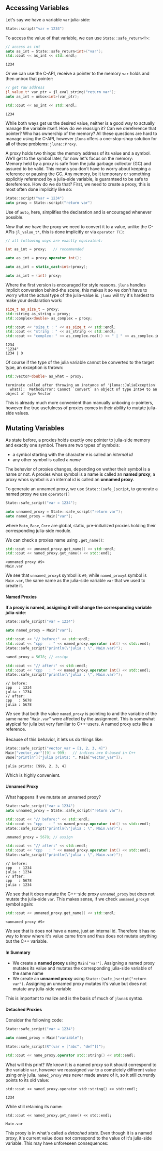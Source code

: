 ## Accessing Variables

Let's say we have a variable `var` julia-side:

```cpp
State::script("var = 1234")
```

To access the value of that variable, we can use `State::safe_return<T>`:
```cpp
// access as int
auto as_int = State::safe_return<int>("var");
std::cout << as_int << std::endl;
```
```
1234
```

Or we can use the C-API, receive a pointer to the memory `var` holds and then unbox that pointer:

```cpp
// get raw address
jl_value_t* var_ptr = jl_eval_string("return var");
auto as_int = unbox<int>(var_ptr);

std::cout << as_int << std::endl;
```
```
1234
```

While both ways get us the desired value, neither is a good way to actually manage the variable itself. How do we reassign it? Can we dereference that pointer? Who has ownership of the memory? All these questions are hard to manage using the C-API, however `jluna` offers a one-stop-shop solution for all of these problems: `jluna::Proxy`.

A proxy holds two things: the memory address of its value and a symbol. We'll get to the symbol later, for now let's focus on the memory:<br>
Memory held by a proxy is safe from the julia garbage collector (GC) and assured to be valid. This means you don't have to worry about keeping a reference or pausing the GC. Any memory, be it temporary or something explicitly referenced by a julia-side variable, is guaranteed to be safe to dereference. How do we do that? First, we need to create a proxy, this is most often done implicitly like so:

```cpp
State::script("var = 1234")
auto proxy = State::script("return var")
```
Use of `auto`, here, simplifies the declaration and is encouraged whenever possible.<br>

Now that we have the proxy we need to convert it to a value, unlike the C-APIs `jl_value_t*`, this is done implicitly or via `operator T()`:

```cpp
// all following ways are exactly equivalent:

int as_int = proxy;   // recommended

auto as_int = proxy.operator int();

auto as_int = static_cast<int>(proxy);

auto as_int = (int) proxy;
```

Where the first version is encouraged for style reasons. `jluna` handles implicit conversion behind-the scene, this makes it so we don't have to worry what the actual type of the julia-value is. `jluna` will try it's hardest to make your declaration work:

```cpp
size_t as_size_t = proxy;
std::string as_string = proxy;
std::complex<double> as_complex = proxy;

std::cout << "size_t : " << as_size_t << std::endl;
std::cout << "string : " << as_string << std::endl;
std::cout << "complex: " << as_complex.real() << " | " << as_complex.imag() << std::endl;
```
```
1234
"1234"
1234 | 0
```

Of course if the type of the julia variable cannot be converted to the target type, an exception is thrown:

```cpp
std::vector<double> as_what = proxy;
```
```
terminate called after throwing an instance of 'jluna::JuliaException'
  what():  MethodError: Cannot `convert` an object of type Int64 to an object of type Vector
```

This is already much more convenient than manually unboxing c-pointers, however the true usefulness of proxies comes in their ability to mutate julia-side values.

## Mutating Variables

As state before, a proxies holds exactly one pointer to julia-side memory and exactly one symbol. There are two types of symbols:

+ a symbol starting with the character `#` is called an *internal id*
+ any other symbol is called a *name*

The behavior of proxies changes, depending on wether their symbol is a name or not. A proxies whos symbol is a name is called an **named proxy**, a proxy whos symbol is an internal id is called an **unnamed proxy**. 

To generate an unnamed proxy, we use `State::(safe_)script`, to generate a named proxy we use `operator[]`

```cpp
State::safe_script("var = 1234");

auto unnamed_proxy = State::safe_script("return var");
auto named_proxy = Main["var"];
```

where `Main`, `Base`, `Core` are global, static, pre-initialized proxies holding their corresponding julia-side module.

We can check a proxies name using `.get_name()`:

```cpp
std::cout << unnamed_proxy.get_name() << std::endl;
std::cout << named_proxy.get_name() << std::endl;
```
```
<unnamed proxy #9>
Main.var
```
We see that `unnamed_proxy`s symbol is `#9`, while `named_proxy`s symbol is `Main.var`, the same name as the julia-side variable `var` that we used to create it.

#### Named Proxies

**If a proxy is named, assigning it will change the corresponding variable julia-side**:

```cpp
State::safe_script("var = 1234")

auto named_proxy = Main["var"];

std::cout << "// before:" << std::endl;
std::cout << "cpp   : " << named_proxy.operator int() << std::endl;
State::safe_script("println(\"julia : \", Main.var)");

named_proxy = 5678; // assign

std::cout << "// after:" << std::endl;
std::cout << "cpp   : " << named_proxy.operator int() << std::endl;
State::safe_script("println(\"julia : \", Main.var)");
```
```
// before:
cpp   : 1234
julia : 1234
// after:
cpp   : 5678
julia : 5678
```

We see that both the value `named_proxy` is pointing to and the variable of the same name "`Main.var`" were affected by the assignment. This is somewhat atypical for julia but very familiar to C++-users. A named proxy acts like a reference. <br><br> Because of this behavior, it lets us do things like:

```cpp
State::safe_script("vector_var = [1, 2, 3, 4]")
Main["vector_var"][0] = 999;   // indices are 0-based in C++
Base["println"]("julia prints: ", Main["vector_var"]);
```
```
julia prints: [999, 2, 3, 4]
```

Which is highly convenient. 

#### Unnamed Proxy

What happens if we mutate an unnamed proxy?

```cpp
State::safe_script("var = 1234")
auto unnamed_proxy = State::safe_script("return var");

std::cout << "// before:" << std::endl;
std::cout << "cpp   : " << named_proxy.operator int() << std::endl;
State::safe_script("println(\"julia : \", Main.var)");

unnamed_proxy = 5678; // assign

std::cout << "// after:" << std::endl;
std::cout << "cpp   : " << named_proxy.operator int() << std::endl;
State::safe_script("println(\"julia : \", Main.var)");
```
```
// before:
cpp   : 1234
julia : 1234
// after:
cpp   : 5678
julia : 1234
```

We see that it does mutate the C++-side proxy `unnamed_proxy` but does not mutate the julia-side `var`. This makes sense, if we check `unnamed_proxy`s symbol again:

```cpp
std::cout << unnamed_proxy.get_name() << std::endl;
```
```
<unnamed proxy #9>
```

We see that is does not have a name, just an internal id. Therefore it has no way to know where it's value came from and thus does not mutate anything but the C++ variable.

#### In Summary

+ We create a **named proxy** using `Main["var"]`. Assigning a named proxy mutates its value and mutates the corresponding julia-side variable of the same name
+ We create an **unnamed proxy** using `State::(safe_)script("return var")`. Assigning an unnamed proxy mutates it's value but does not mutate any julia-side variable

This is important to realize and is the basis of much of `jluna`s syntax.

#### Detached Proxies

Consider the following code:

```cpp
State::safe_script("var = 1234")

auto named_proxy = Main["variable"];

State::safe_script(R"(var = ["abc", "def"])");

std::cout << name_proxy.operator std::string() << std::endl;
```

What will this print? We know it is a named proxy so it should correspond to the variable `var`, however we reassigned `var` to a completely different value using only julia. `named_proxy` was never made aware of it, so it still currently points to its old value:

```
std::cout << named_proxy.operator std::string() << std::endl;
```
```
1234
```

While still retaining its name:

```
std::cout << named_proxy.get_name() << std::endl;
```
```
Main.var
```

This proxy is in what's called a *detached state*. Even though it is a named proxy, it's current value does not correspond to the value of it's julia-side variable. This may have unforeseen consequences:












